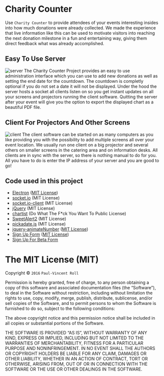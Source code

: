 # Charity Counter
Use `Charity Counter` to provide attendees of your events interesting insides into how much donations were already collected. We made the experience that live information like this can be used to motivate visitors into reaching the next donation milestone in a fun and entertaining way, giving them direct feedback what was already accomplished.

## Easy To Use Server
![server](https://cloud.githubusercontent.com/assets/992826/15629543/98491702-251b-11e6-9208-d0377f51a95a.png)
The Charity Counter Project provides an easy to use administration interface which you can use to add new donations as well as setting the end date for the countdown. The countdown is completly optional if you do not set a date it will not be displayed. Under the hood the server hosts a socket all clients listen on so you get instant updates on all your screens and projectors running the client software. Quitting the server after your event will give you the option to export the displayed chart as a beautiful PDF file.

## Client For Projectors And Other Screens
![client](https://cloud.githubusercontent.com/assets/992826/15629542/96c2a86c-251b-11e6-8da8-9fa55d39c603.png)
The client software can be started on as many computers as you like providing you with the possibility to add multiple screens all over your event location. We usually run one client on a big projector and several others on smaller screens in the catering area and on information desks. All clients are in sync with the server, so there is nothing manual to do for you. All you have to do is enter the IP address of your server and you are good to go!

## Code used in this project
- [Electron](http://electron.atom.io) ([MIT License](https://github.com/electron/electron/blob/master/LICENSE))
- [socket.io](https://www.npmjs.com/package/socket.io) (MIT License)
- [socket.io-client](https://www.npmjs.com/package/socket.io-client) (MIT License)
- [jQuery](https://www.npmjs.com/package/jquery) (MIT License)
- [chartist](https://www.npmjs.com/package/chartist) (Do What The F*ck You Want To Public License)
- [SweetAlert2](https://www.npmjs.com/package/sweetalert2) (MIT License)
- [pickadate.js](http://amsul.github.io/pickadate.js) (MIT License)
- [jquery-animateNumber](http://www.cssflow.com/snippets/sign-up-form) ([MIT License](https://github.com/aishek/jquery-animateNumber/blob/master/LICENSE))
- [Sign Up Form](http://www.cssflow.com/snippets/sign-up-form) ([MIT License](http://www.cssflow.com/mit-license))
- [Sign Up For Beta Form](http://codepen.io/erikapdx/pen/BnfjH)


The MIT License (MIT)
=====================

Copyright © `2016` `Paul-Vincent Roll`

Permission is hereby granted, free of charge, to any person
obtaining a copy of this software and associated documentation
files (the “Software”), to deal in the Software without
restriction, including without limitation the rights to use,
copy, modify, merge, publish, distribute, sublicense, and/or sell
copies of the Software, and to permit persons to whom the
Software is furnished to do so, subject to the following
conditions:

The above copyright notice and this permission notice shall be
included in all copies or substantial portions of the Software.

THE SOFTWARE IS PROVIDED “AS IS”, WITHOUT WARRANTY OF ANY KIND,
EXPRESS OR IMPLIED, INCLUDING BUT NOT LIMITED TO THE WARRANTIES
OF MERCHANTABILITY, FITNESS FOR A PARTICULAR PURPOSE AND
NONINFRINGEMENT. IN NO EVENT SHALL THE AUTHORS OR COPYRIGHT
HOLDERS BE LIABLE FOR ANY CLAIM, DAMAGES OR OTHER LIABILITY,
WHETHER IN AN ACTION OF CONTRACT, TORT OR OTHERWISE, ARISING
FROM, OUT OF OR IN CONNECTION WITH THE SOFTWARE OR THE USE OR
OTHER DEALINGS IN THE SOFTWARE.
